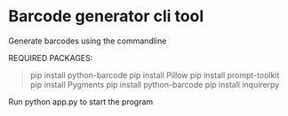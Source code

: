 # Barcode generator cli tool
Generate barcodes using the commandline

REQUIRED PACKAGES:
>pip install python-barcode
pip install Pillow
pip install prompt-toolkit
pip install Pygments
pip install python-barcode
pip install inquirerpy
  

Run python app.py to start the program



